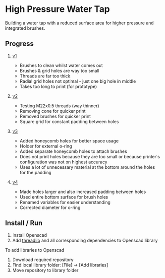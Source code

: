 # High Pressure Water Tap

Building a water tap with a reduced surface area for higher pressure and integrated brushes.

## Progress

1. [v1](./v1.stl)
    + Brushes to clean whilst water comes out
    + Brushes & grid holes are way too small
    + Threads are far too thick
    + Radial grid holes not optimal - just one big hole in middle
    + Takes too long to print (for prototype)

1. [v2](./v2.stl)
    + Testing M22x0.5 threads (way thinner)
    + Removing cone for quicker print
    + Removed brushes for quicker print
    + Square grid for constant padding between holes

1. [v3](./v3.5.stl)
    + Added honeycomb holes for better space usage
    + Holder for external o-ring
    + Added separate honeycomb holes to attach brushes
    + Does not print holes because they are too small or because printer's configuration was not on highest accuracy
    + Uses a lot of unnecessary material at the bottom around the holes for the padding

1. [v4](./v4.stl)
    + Made holes larger and also increased padding between holes
    + Used entire bottom surface for brush holes
    + Renamed variables for easier understanding
    + Corrected diameter for o-ring

## Install / Run

1. Install Openscad
2. Add [threadlib](https://github.com/adrianschlatter/threadlib) and all corresponding dependencies to Openscad library

To add libraries to Openscad

1. Download required repository
2. Find local library folder: [File] -> [Add libraries]
3. Move repository to library folder
